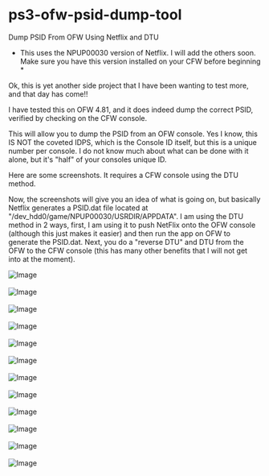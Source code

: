 # ps3-ofw-psid-dump-tool
Dump PSID From OFW Using Netflix and DTU

* This uses the NPUP00030 version of Netflix. I will add the others soon. Make sure you have this version installed on your CFW before beginning *

Ok, this is yet another side project that I have been wanting to test more, and that day has come!!

I have tested this on OFW 4.81, and it does indeed dump the correct PSID, verified by checking on the CFW console.

This will allow you to dump the PSID from an OFW console. Yes I know, this IS NOT the coveted IDPS, which is the Console ID itself, but this is a unique number per console. I do not know much about what can be done with it alone, but it's "half" of your consoles unique ID.

Here are some screenshots. It requires a CFW console using the DTU method.

Now, the screenshots will give you an idea of what is going on, but basically Netflix generates a PSID.dat file located at "/dev_hdd0/game/NPUP00030/USRDIR/APPDATA". I am using the DTU method in 2 ways, first, I am using it to push NetFlix onto the OFW console (although this just makes it easier) and then run the app on OFW to generate the PSID.dat. Next, you do a "reverse DTU" and DTU from the OFW to the CFW console (this has many other benefits that I will not get into at the moment).


![Image](http://i.imgur.com/8R2yFxD.png)
<br/><br/>
![Image](http://i.imgur.com/1GbG1Us.png)
<br/><br/>
![Image](http://i.imgur.com/oadtw6k.png)
<br/><br/>
![Image](http://i.imgur.com/U7r4j3Z.png)
<br/><br/>
![Image](http://i.imgur.com/whzQ8ov.png)
<br/><br/>
![Image](http://i.imgur.com/NHcUawN.png)
<br/><br/>
![Image](http://i.imgur.com/xqHC2tF.png)
<br/><br/>
![Image](http://i.imgur.com/VL4leTH.png)
<br/><br/>
![Image](http://i.imgur.com/2MVvhC5.png)
<br/><br/>
![Image](http://i.imgur.com/MMeZxpn.png)
<br/><br/>
![Image](http://i.imgur.com/NVY7FAj.png)
<br/><br/>
![Image](http://i.imgur.com/lkZHeeX.png)
<br/><br/>

